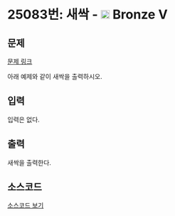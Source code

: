 # 25083번: 새싹 - <img src="https://static.solved.ac/tier_small/1.svg" style="height:20px" /> Bronze V

<!-- performance -->

<!-- 문제 제출 후 깃허브에 푸시를 했을 때 제출한 코드의 성능이 입력될 공간입니다.-->

<!-- end -->

## 문제

[문제 링크](https://boj.kr/25083)


<p>아래 예제와 같이 새싹을 출력하시오.</p>



## 입력


<p>입력은 없다.</p>



## 출력


<p>새싹을 출력한다.</p>



## 소스코드

[소스코드 보기](새싹.js)
